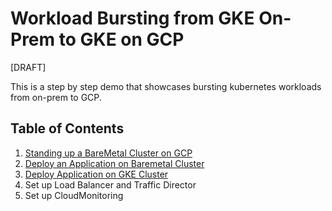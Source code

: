 # Workload Bursting from GKE On-Prem to GKE on GCP

[DRAFT]

This is a step by step demo that showcases bursting kubernetes workloads from on-prem to GCP.


## Table of Contents

1. [Standing up a BareMetal Cluster on GCP](./StandUpBareMetalClusterOnGCP.md)
2. [Deploy an Application on Baremetal Cluster](./DeployAppOnBMCluster.md)
3. [Deploy Application on GKE Cluster](DeployAppOnKuberun.md)
4. Set up Load Balancer and Traffic Director
5. Set up CloudMonitoring
